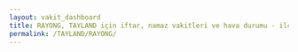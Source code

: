 ```yaml
---
layout: vakit_dashboard
title: RAYONG, TAYLAND için iftar, namaz vakitleri ve hava durumu - ilçe/eyalet seç
permalink: /TAYLAND/RAYONG/
---
```


<script type="text/javascript">
  var GLOBAL_COUNTRY = 'TAYLAND';
  var GLOBAL_CITY = 'RAYONG';
  var GLOBAL_STATE = '';
  var lat = 72;
  var lon = 21;
</script>

